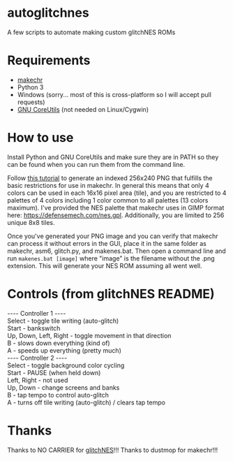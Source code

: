 # autoglitchnes
A few scripts to automate making custom glitchNES ROMs

# Requirements
* [makechr](https://github.com/dustmop/makechr/releases)
* Python 3
* Windows (sorry... most of this is cross-platform so I will accept pull requests)
* [GNU CoreUtils](http://gnuwin32.sourceforge.net/packages/coreutils.htm) (not needed on Linux/Cygwin)

# How to use
Install Python and GNU CoreUtils and make sure they are in PATH so they can be found when you can run them from the command line.

Follow [this tutorial](https://www.youtube.com/watch?v=wRyeE6wEx-o&lc) to generate an indexed 256x240 PNG that fulfills the basic restrictions for use in makechr. In general this means that only 4 colors can be used in each 16x16 pixel area (tile), and you are restricted to 4 palettes of 4 colors including 1 color common to all palettes (13 colors maximum). I've provided the NES palette that makechr uses in GIMP format here: https://defensemech.com/nes.gpl. Additionally, you are limited to 256 unique 8x8 tiles.

Once you've generated your PNG image and you can verify that makechr can process it without errors in the GUI, place it in the same folder as makechr, asm6, glitch.py, and makenes.bat. Then open a command line and run `makenes.bat [image]` where "image" is the filename without the .png extension. This will generate your NES ROM assuming all went well.

# Controls (from glitchNES README)
---- Controller 1 ----<br>
Select - toggle tile writing (auto-glitch)<br>
Start - bankswitch<br>
Up, Down, Left, Right - toggle movement in that direction<br>
B - slows down everything (kind of)<br>
A - speeds up everything (pretty much)<br>
---- Controller 2 ----<br>
Select - toggle background color cycling<br>
Start - PAUSE (when held down)<br>
Left, Right - not used<br>
Up, Down - change screens and banks<br>
B - tap tempo to control auto-glitch<br>
A - turns off tile writing (auto-glitch) / clears tap tempo<br>

# Thanks
Thanks to NO CARRIER for [glitchNES](https://github.com/no-carrier/glitchNES-0.2)!!! Thanks to dustmop for makechr!!!
